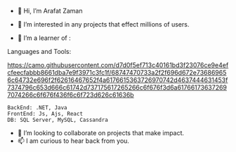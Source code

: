 - 👋 Hi, I’m Arafat Zaman
- 👀 I’m interested in any projects that effect millions of users.


- 🌱 I’m a learner of : 

Languages and Tools:

https://camo.githubusercontent.com/d7d0f5ef713c40161bd3f23076ce9e4efcfeecfabbb8661dba7e9f3971c3fc1f/68747470733a2f2f696d672e736869656c64732e696f2f62616467652f4a6176615363726970742d4637444631453f7374796c653d666c61742d737175617265266c6f676f3d6a617661736372697074266c6f676f436f6c6f723d626c61636b

    BackEnd: .NET, Java
    FrontEnd: Js, Ajs, React
    DB: SQL Server, MySQL, Cassandra  
  

- 💞️ I’m looking to collaborate on projects that make impact. 
- 📫 I am curious to hear back from you.
